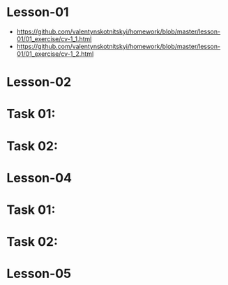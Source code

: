 # Lesson-01 
* https://github.com/valentynskotnitskyi/homework/blob/master/lesson-01/01_exercise/cv-1_1.html
* https://github.com/valentynskotnitskyi/homework/blob/master/lesson-01/01_exercise/cv-1_2.html

# Lesson-02 

# Task 01:

# Task 02: 

# Lesson-04

# Task 01:

# Task 02:

# Lesson-05


